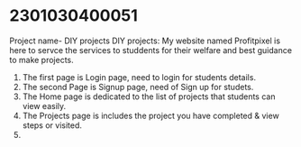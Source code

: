 # 2301030400051

Project name- DIY projects
DIY projects: My website named Profitpixel is here to servce the services to studdents for their welfare and best guidance to make projects.
1. The first page is Login page, need to login for students details.
2. The second Page is Signup page, need of Sign up for studets.
3. The Home page is dedicated to the list of projects that students can view easily.
4. The Projects page is includes the project you have completed & view steps or visited.
5. 
